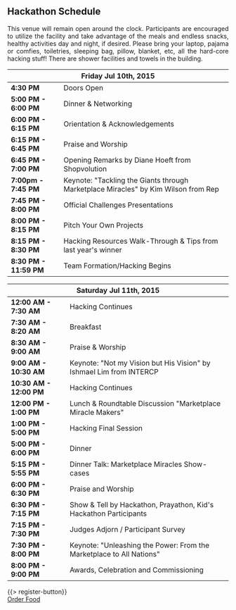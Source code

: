 ## <i class="icon fa-clock-o"></i> Hackathon Schedule

<p style="text-align: justify;">This venue will remain open around the clock. Participants are encouraged to utilize the facility and take advantage of the meals and endless snacks, healthy activities day and night, if desired.  Please bring your laptop, pajama or comfies, toiletries, sleeping bag, pillow, blanket, etc, all the hard-core hacking stuff!  There are shower facilities and towels in the building.</p>

<table class="default">
<thead>
<tr class="row-1 odd">
  <th colspan="2" class="column-1"><div>Friday Jul 10th, 2015</div></th>
</tr>
</thead>
<tbody class="row-hover" role="alert" aria-live="polite" aria-relevant="all">
<tr class="row-2">
  <td class="column-1"><strong>4:30 PM</strong></td><td class="column-2">Doors Open </td>
</tr>
<tr class="row-3">
  <td class="column-1"><strong>5:00 PM - 6:00 PM</strong></td><td class="column-2">Dinner &amp; Networking</td>
</tr>
<tr>
  <td class="column-1"><strong>6:00 PM - 6:15 PM</strong></td><td class="column-2">Orientation &amp; Acknowledgements</td>
</tr>
<tr>
  <td><strong>6:15 PM - 6:45 PM</strong></td><td>Praise and Worship</td>
</tr>
<tr class="row-4">
  <td class="column-1"><strong>6:45 PM - 7:00 PM</strong></td><td class="column-2">Opening Remarks by Diane Hoeft from Shopvolution</td>
</tr>
<tr>
  <td><strong>7:00pm - 7:45 PM</strong></td><td>Keynote: &quot;Tackling the Giants through Marketplace Miracles&quot; by Kim Wilson from Rep</td>
</tr>
<tr class="row-5">
  <td class="column-1"><strong>7:45 PM - 8:00 PM</strong></td><td class="column-2">Official Challenges Presentations</td>
</tr>
<tr class="row-6">
  <td class="column-1"><strong>8:00 PM - 8:15 PM</strong></td><td class="column-2">Pitch Your Own Projects </td>
</tr>
<tr>
  <td><strong>8:15 PM - 8:30 PM</strong></td><td>Hacking Resources Walk-Through &amp; Tips from last year&apos;s winner</td>
</tr>
<tr class="row-7">
  <td class="column-1"><strong>8:30 PM - 11:59 PM</strong></td><td class="column-2">Team Formation/Hacking Begins</td>
</tr>
</tbody>
</table>

<table class="default">
<thead>
<tr class="row-1 odd">
  <th colspan="2" class="column-1"><div>Saturday Jul 11th, 2015</div></th>
</tr>
</thead>
<tbody class="row-hover">
<tr class="row-2 even">
  <td class="column-1"><strong>12:00 AM - 7:30 AM</strong></td><td class="column-2">Hacking Continues</td>
</tr>
<tr class="row-3 odd">
  <td class="column-1"><strong>7:30 AM - 8:20 AM</strong></td><td class="column-2">Breakfast</td>
</tr>
<tr>
  <td><strong>8:30 AM - 9:00 AM</strong></td><td>Praise &amp; Worship</td>
</tr>
<tr>
<tr class="row-4 even">
  <td class="column-1"><strong>9:00 AM - 10:30 AM</strong></td><td class="column-2">Keynote: &quot;Not my Vision but His Vision&quot; by Ishmael Lim from INTERCP</td>
</tr>
</tr>
<tr class="row-6 even">
  <td class="column-1"><strong>10:30 AM - 12:00 PM</strong></td><td class="column-2">Hacking Continues</td>
</tr>
<tr class="row-7 odd">
  <td class="column-1"><strong>12:00 PM - 1:00 PM</strong></td><td class="column-2">Lunch &amp; Roundtable Discussion &quot;Marketplace Miracle Makers&quot;</td>
</tr>
<tr class="row-8 even">
  <td class="column-1"><strong>1:00 PM - 5:00 PM</strong></td><td class="column-2">Hacking Final Session</td>
</tr>
<tr class="row-9 odd">
  <td class="column-1"><strong>5:00 PM - 6:00 PM</strong></td><td class="column-2">Dinner</td>
</tr>
<tr>
  <td><strong>5:15 PM - 5:55 PM</strong></td><td>Dinner Talk: Marketplace Miracles Show-cases</td>
</tr>
<tr class="row-10 even">
  <td class="column-1"><strong>6:00 PM - 6:30 PM</strong></td><td class="column-2">Praise and Worship</td>
</tr>
<tr class="row-11 odd">
  <td class="column-1"><strong>6:30 PM - 7:15 PM</strong></td><td class="column-2">Show &amp; Tell by Hackathon, Prayathon, Kid&apos;s Hackathon Participants</td>
</tr>
<tr>
  <td><strong>7:15 PM - 7:30 PM</strong></td><td>Judges Adjorn / Participant Survey</td>
</tr>
<tr class="row-10 even">
  <td class="column-1"><strong>7:30 PM - 8:00 PM</strong></td><td class="column-2">Keynote: &quot;Unleashing the Power: From the Marketplace to All Nations&quot;</td>
</tr>
<tr class="row-11 odd">
  <td class="column-1"><strong>8:00 PM - 9:00 PM</strong></td><td class="column-2">Awards, Celebration and Commissioning</td>
</tr>
</tbody>
</table>

{{> register-button}}<br/>
<a href="http://www.instant.ly/s/utJKp" class="button small special" target="_blank">Order Food</a>
